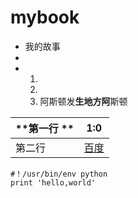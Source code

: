 



# mybook
* 我的故事
* 
*   1. 
    1. 
    1. 阿斯顿发**生地方阿**斯顿

| **第一行 **| 1:0 |
| -- | -- |
| 第二行 | [百度](http://www.baidu.com) |

```
#！/usr/bin/env python
print 'hello,world'
```

